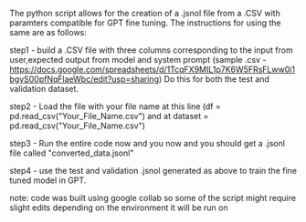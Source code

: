 The python script allows for the creation of a .jsnol file from a .CSV with paramters compatible for GPT fine tuning. The instructions for using the same are as follows:

step1 - build a .CSV file with three columns corresponding to the input from user,expected output from model and system prompt 
(sample .csv - https://docs.google.com/spreadsheets/d/1TcqFX9MIL1p7K6W5FRsFLww0i1bgyS00pfNqFlaeWbc/edit?usp=sharing) Do this for both the test and validation dataset.

step2 - Load the file with your file name at this line (df = pd.read_csv("Your_File_Name.csv") and at dataset = pd.read_csv("Your_File_Name.csv")

step3 - Run the entire code now and you now and you should get a .jsonl file called "converted_data.jsonl"

step4 - use the test and validation .jsnol generated as above to train the fine tuned model in GPT.

note: code was built using google collab so some of the script might require slight edits depending on the environment it will be run on
